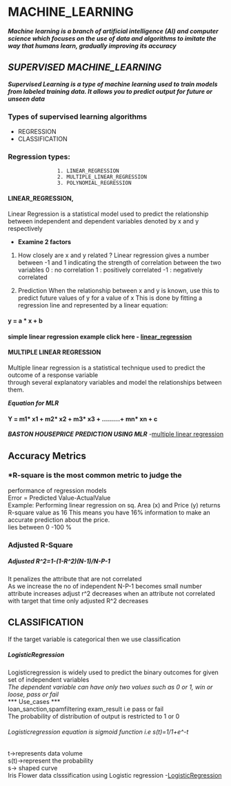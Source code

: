 # MACHINE_LEARNING <br />

***Machine learning is a branch of artificial intelligence (AI) and computer science which focuses on the use of data and algorithms to imitate the way that humans learn, gradually improving its accuracy***

## *SUPERVISED MACHINE_LEARNING* <br />

***Supervised Learning is a type of machine learning used to train models from labeled training data. It allows you to predict output for future or unseen data*** <br />

### Types of supervised learning algorithms<br />
 - REGRESSION 
 - CLASSIFICATION
### Regression types:<br />
                    1. LINEAR_REGRESSION
                    2. MULTIPLE_LINEAR_REGRESSION
                    3. POLYNOMIAL_REGRESSION
 #### LINEAR_REGRESSION,<br />
 Linear Regression is a statistical model used to predict the relationship between independent and 
dependent variables denoted by x and y respectively
* **Examine 2 factors** <br />
1. How closely are x and y related ?
Linear regression gives a number
between -1 and 1 indicating
the strength of correlation 
between the two variables
0 : no correlation 
1 : positively correlated 
-1 : negatively correlated

2. Prediction
When the relationship between x 
and y is known, use this to predict 
future values of y for a value of x 
This is done by fitting a regression 
line and represented by a linear equation:
#### y = a * x + b

#### simple linear regression example click here  - [linear_regression](https://github.com/Arun998/MACHINE-LEARNING/blob/main/simplelinearregression.ipynb) <br />
#### MULTIPLE LINEAR REGRESSION <br/>
Multiple linear regression is a statistical technique used to predict the outcome of a response variable <br/>
through several explanatory variables and model the relationships between them.<br/>

***Equation for MLR***<br/>
#### Y = m1* x1 + m2* x2 + m3* x3 + ………+ mn* xn + c <br/>
***BASTON HOUSEPRICE PREDICTION USING MLR*** -[multiple linear regression](https://github.com/Arun998/MACHINE-LEARNING/blob/main/Boston%20House%20Price%20%20Prediction.ipynb)<br/>

## Accuracy Metrics <br/>
### *R-square  is the most common metric to judge the 
performance of regression models<br/>
Error = Predicted Value-ActualValue<br/>
Example: Performing linear regression on sq. Area (x) and Price (y) returns R-square value as 16 
This means you have 16% information to make an accurate prediction about the price.<br/>
lies between 0 -100 %<br/>

### Adjusted R-Square <br/>
##### Adjusted R^2=1-(1-R^2)(N-1)/N-P-1 <br/>
It penalizes the attribute that are not correlated<br/>
As we increase the no of independent N-P-1 becomes small number attribute increases adjust r^2 decreases when an attribute not correlated with target that time only adjusted R^2 decreases


## CLASSIFICATION <br/>
If the target variable is categorical then we use classification<br/>
 #####  LogisticRegression <br/>
 Logisticregression is widely used to predict the binary outcomes for given set of independent variables<br/>
   *The dependent variable can have only two values such as 0 or 1, win or loose, pass or fail*<br/>
 *** Use_cases ***<br/>
    loan_sanction,spamfiltering exam_result i.e pass or fail <br/>
The probability of distribution of output is restricted to 1 or 0<br/>
###### Logisticregression equation is sigmoid function i.e s(t)=1/1+e^-t <br/>

t->represents data volume<br/>
s(t)->represent the probability<br/>
s-> shaped curve<br/>
Iris Flower data clsssification using Logistic regression -[LogisticRegression](https://github.com/Arun998/MACHINE-LEARNING/blob/main/CLASSIFICATION(IRIS%20FLOWER%20).ipynb)



